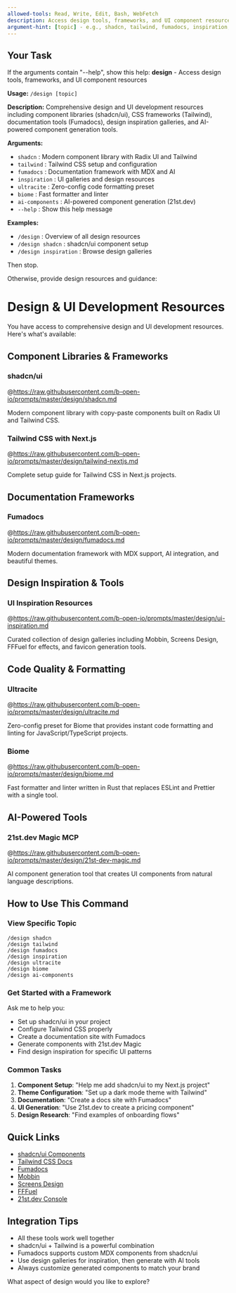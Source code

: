 ```yaml
---
allowed-tools: Read, Write, Edit, Bash, WebFetch
description: Access design tools, frameworks, and UI component resources
argument-hint: [topic] - e.g., shadcn, tailwind, fumadocs, inspiration, ai-components
---
```


## Your Task

If the arguments contain "--help", show this help:
**design** - Access design tools, frameworks, and UI component resources

**Usage:** `/design [topic]`

**Description:**
Comprehensive design and UI development resources including component libraries (shadcn/ui), CSS frameworks (Tailwind), documentation tools (Fumadocs), design inspiration galleries, and AI-powered component generation tools.

**Arguments:**
- `shadcn`        : Modern component library with Radix UI and Tailwind
- `tailwind`      : Tailwind CSS setup and configuration
- `fumadocs`      : Documentation framework with MDX and AI
- `inspiration`   : UI galleries and design resources
- `ultracite`     : Zero-config code formatting preset
- `biome`         : Fast formatter and linter
- `ai-components` : AI-powered component generation (21st.dev)
- `--help`        : Show this help message

**Examples:**
- `/design`             : Overview of all design resources
- `/design shadcn`      : shadcn/ui component setup
- `/design inspiration` : Browse design galleries

Then stop.

Otherwise, provide design resources and guidance:

# Design & UI Development Resources

You have access to comprehensive design and UI development resources. Here's what's available:

## Component Libraries & Frameworks

### shadcn/ui
@https://raw.githubusercontent.com/b-open-io/prompts/master/design/shadcn.md

Modern component library with copy-paste components built on Radix UI and Tailwind CSS.

### Tailwind CSS with Next.js
@https://raw.githubusercontent.com/b-open-io/prompts/master/design/tailwind-nextjs.md

Complete setup guide for Tailwind CSS in Next.js projects.

## Documentation Frameworks

### Fumadocs
@https://raw.githubusercontent.com/b-open-io/prompts/master/design/fumadocs.md

Modern documentation framework with MDX support, AI integration, and beautiful themes.

## Design Inspiration & Tools

### UI Inspiration Resources
@https://raw.githubusercontent.com/b-open-io/prompts/master/design/ui-inspiration.md

Curated collection of design galleries including Mobbin, Screens Design, FFFuel for effects, and favicon generation tools.

## Code Quality & Formatting

### Ultracite
@https://raw.githubusercontent.com/b-open-io/prompts/master/design/ultracite.md

Zero-config preset for Biome that provides instant code formatting and linting for JavaScript/TypeScript projects.

### Biome
@https://raw.githubusercontent.com/b-open-io/prompts/master/design/biome.md

Fast formatter and linter written in Rust that replaces ESLint and Prettier with a single tool.

## AI-Powered Tools

### 21st.dev Magic MCP
@https://raw.githubusercontent.com/b-open-io/prompts/master/design/21st-dev-magic.md

AI component generation tool that creates UI components from natural language descriptions.

## How to Use This Command

### View Specific Topic
```
/design shadcn
/design tailwind
/design fumadocs
/design inspiration
/design ultracite
/design biome
/design ai-components
```

### Get Started with a Framework
Ask me to help you:
- Set up shadcn/ui in your project
- Configure Tailwind CSS properly
- Create a documentation site with Fumadocs
- Generate components with 21st.dev Magic
- Find design inspiration for specific UI patterns

### Common Tasks
1. **Component Setup**: "Help me add shadcn/ui to my Next.js project"
2. **Theme Configuration**: "Set up a dark mode theme with Tailwind"
3. **Documentation**: "Create a docs site with Fumadocs"
4. **UI Generation**: "Use 21st.dev to create a pricing component"
5. **Design Research**: "Find examples of onboarding flows"

## Quick Links
- [shadcn/ui Components](https://ui.shadcn.com)
- [Tailwind CSS Docs](https://tailwindcss.com)
- [Fumadocs](https://fumadocs.vercel.app)
- [Mobbin](https://mobbin.com)
- [Screens Design](https://screensdesign.com)
- [FFFuel](https://www.fffuel.co)
- [21st.dev Console](https://console.21st.dev)

## Integration Tips
- All these tools work well together
- shadcn/ui + Tailwind is a powerful combination
- Fumadocs supports custom MDX components from shadcn/ui
- Use design galleries for inspiration, then generate with AI tools
- Always customize generated components to match your brand

What aspect of design would you like to explore?
